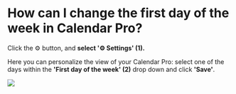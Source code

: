 # How can I change the first day of the week in Calendar Pro?

<p class="no-margin">Click the ⚙️ button, and <b>select '⚙️ Settings' (1). </b></p>
<p class="no-margin"></p>
<p class="no-margin">Here you can personalize the view of your Calendar Pro: select one of the days within the <b>'First day of the week' (2)</b> drop down and click <b>'Save'</b>.</p>
<p class="no-margin"></p>
<div class="intercom-container"><img src="/assets/img/teams-pro/image_3.png"></div><p class="no-margin"></p>
<p class="no-margin"></p>
<p class="no-margin"></p>



